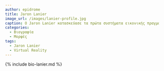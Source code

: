 ```yaml
---
author: epidrome
title: Jaron Lanier 
image_url: /images/lanier-profile.jpg
caption: O Jaron Lanier κατασκεύασε τα πρώτα συστήματα εικονικής πραγματικότητας, όπου η έμφαση δεν ήταν τόσο στα ρεαλιστικά γραφικά, αλλά κυρίως στην διάδραση με τα χέρια και την άμεση ανταπόκριση του εικονικού κόσμου στις κινήσεις του κεφαλιού.
categories:
  - Βιογραφία 
  - Μορφές 
tags:
  - Jaron Lanier 
  - Virtual Reality 
---
```


{% include bio-lanier.md %}

